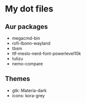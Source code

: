 # My dot files

## Aur packages

* megacmd-bin
* rofi-lbonn-wayland
* tbsm
* ttf-meslo-nerd-font-powerlevel10k
* tulizu 
* nemo-compare

## Themes

* gtk: Materia-dark
* icons: kora-grey
